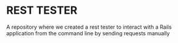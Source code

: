 # REST TESTER

A repository where we created a rest tester to interact with a Rails application from the command line by sending requests manually
